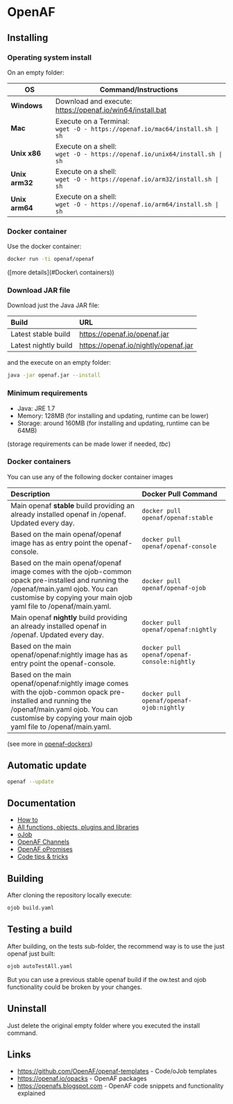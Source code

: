 # OpenAF

## Installing

### Operating system install

On an empty folder:

| OS | Command/Instructions |
|----|----------------------|
| **Windows** | Download and execute:<br/> https://openaf.io/win64/install.bat |
| **Mac** | Execute on a Terminal:<br/>````wget -O - https://openaf.io/mac64/install.sh \| sh```` |
| **Unix x86** | Execute on a shell:<br/>````wget -O - https://openaf.io/unix64/install.sh \| sh```` |
| **Unix arm32** | Execute on a shell:<br/>````wget -O - https://openaf.io/arm32/install.sh \| sh```` |
| **Unix arm64** | Execute on a shell:<br/>````wget -O - https://openaf.io/arm64/install.sh \| sh````|

### Docker container

Use the docker container:

````bash
docker run -ti openaf/openaf
````

([more details](#Docker\ containers))

### Download JAR file

Download just the Java JAR file:

| Build | URL |
|:----- |:--- |
| Latest stable build | https://openaf.io/openaf.jar |
| Latest nightly build | https://openaf.io/nightly/openaf.jar |

and the execute on an empty folder:

````bash
java -jar openaf.jar --install
````

### Minimum requirements

* Java: JRE 1.7
* Memory: 128MB (for installing and updating, runtime can be lower)
* Storage: around 160MB (for installing and updating, runtime can be 64MB)

(storage requirements can be made lower if needed, _tbc_)

### Docker containers

You can use any of the following docker container images

| Description | Docker Pull Command |
|:----------- |:------------------- |
| Main openaf **stable** build providing an already installed openaf in /openaf. Updated every day. | ````docker pull openaf/openaf:stable```` |
| Based on the main openaf/openaf image has as entry point the openaf-console. | ````docker pull openaf/openaf-console```` |
| Based on the main openaf/openaf image comes with the ojob-common opack pre-installed and running the /openaf/main.yaml ojob. You can customise by copying your main ojob yaml file to /openaf/main.yaml. | ````docker pull openaf/openaf-ojob```` |
| Main openaf **nightly** build providing an already installed openaf in /openaf. Updated every day. | ````docker pull openaf/openaf:nightly```` |
| Based on the main openaf/openaf:nightly image has as entry point the openaf-console. | ````docker pull openaf/openaf-console:nightly```` |
| Based on the main openaf/openaf:nightly image comes with the ojob-common opack pre-installed and running the /openaf/main.yaml ojob. You can customise by copying your main ojob yaml file to /openaf/main.yaml. | ````docker pull openaf/openaf-ojob:nightly```` |

(see more in [openaf-dockers](https://github.com/OpenAF/openaf-dockers))

## Automatic update

````bash
openaf --update
````

## Documentation

* [How to](How-to)
* [All functions, objects, plugins and libraries](documentation)
* [oJob](oJob)
* [OpenAF Channels](OpenAF-Channels)
* [OpenAF oPromises](OpenAF-oPromise)
* [Code tips & tricks](Tips-&-tricks)

## Building

After cloning the repository locally execute: 
````bash 
ojob build.yaml
````

## Testing a build

After building, on the tests sub-folder, the recommend way is to use the just openaf just built:

````bash
ojob autoTestAll.yaml
````

But you can use a previous stable openaf build if the ow.test and ojob functionality could be broken by your changes.

## Uninstall

Just delete the original empty folder where you executed the install command.

## Links

* https://github.com/OpenAF/openaf-templates - Code/oJob templates
* https://openaf.io/opacks - OpenAF packages
* https://openafs.blogspot.com - OpenAF code snippets and functionality explained